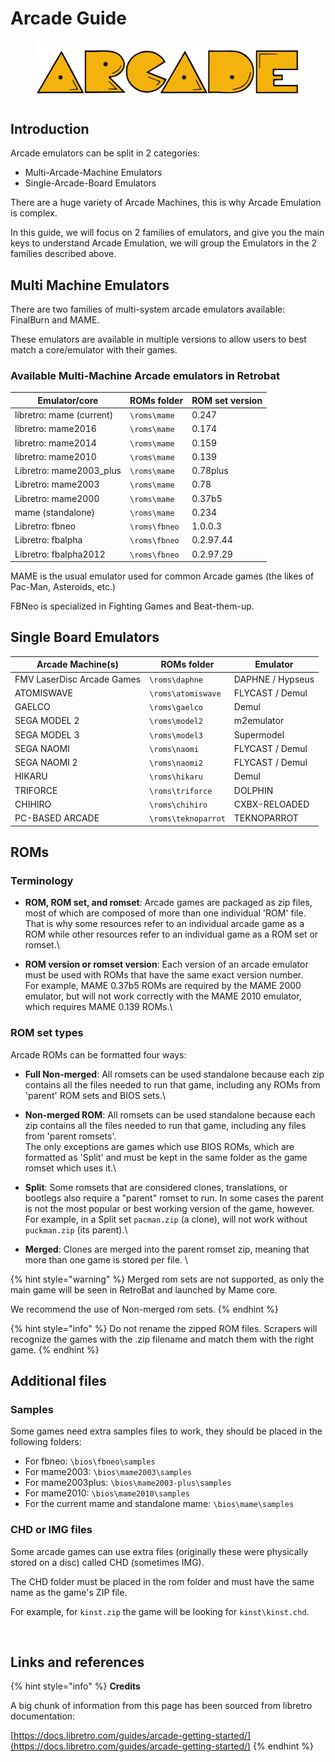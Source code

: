 # Arcade Guide

<figure><img src="https://raw.githubusercontent.com/fabricecaruso/es-theme-carbon/52ff37c9e265587d006945a2ba695b5a962b3a3d/art/logos/arcade.svg" alt=""><figcaption></figcaption></figure>

## Introduction

Arcade emulators can be split in 2 categories:

* Multi-Arcade-Machine Emulators
* Single-Arcade-Board Emulators

There are a huge variety of Arcade Machines, this is why Arcade Emulation is complex.



In this guide, we will focus on 2 families of emulators, and give you the main keys to understand Arcade Emulation, we will group the Emulators in the 2 families described above.

## Multi Machine Emulators

There are two families of multi-system arcade emulators available: FinalBurn and MAME.&#x20;

These emulators are available in multiple versions to allow users to best match a core/emulator with their games.&#x20;

### Available Multi-Machine Arcade emulators in Retrobat

| Emulator/core            | ROMs folder   | ROM set version |
| ------------------------ | ------------- | --------------- |
| libretro: mame (current) | `\roms\mame`  | 0.247           |
| libretro: mame2016       | `\roms\mame`  | 0.174           |
| libretro: mame2014       | `\roms\mame`  | 0.159           |
| libretro: mame2010       | `\roms\mame`  | 0.139           |
| Libretro: mame2003\_plus | `\roms\mame`  | 0.78plus        |
| Libretro: mame2003       | `\roms\mame`  | 0.78            |
| Libretro: mame2000       | `\roms\mame`  | 0.37b5          |
| mame (standalone)        | `\roms\mame`  | 0.234           |
| Libretro: fbneo          | `\roms\fbneo` | 1.0.0.3         |
| Libretro: fbalpha        | `\roms\fbneo` | 0.2.97.44       |
| Libretro: fbalpha2012    | `\roms\fbneo` | 0.2.97.29       |

MAME is the usual emulator used for common Arcade games (the likes of Pac-Man, Asteroids, etc.)

FBNeo is specialized in Fighting Games and Beat-them-up.



## Single Board Emulators

| Arcade Machine(s)          | ROMs folder         | Emulator         |
| -------------------------- | ------------------- | ---------------- |
| FMV LaserDisc Arcade Games | `\roms\daphne`      | DAPHNE / Hypseus |
| ATOMISWAVE                 | `\roms\atomiswave`  | FLYCAST / Demul  |
| GAELCO                     | `\roms\gaelco`      | Demul            |
| SEGA MODEL 2               | `\roms\model2`      | m2emulator       |
| SEGA MODEL 3               | `\roms\model3`      | Supermodel       |
| SEGA NAOMI                 | `\roms\naomi`       | FLYCAST / Demul  |
| SEGA NAOMI 2               | `\roms\naomi2`      | FLYCAST / Demul  |
| HIKARU                     | `\roms\hikaru`      | Demul            |
| TRIFORCE                   | `\roms\triforce`    | DOLPHIN          |
| CHIHIRO                    | `\roms\chihiro`     | CXBX-RELOADED    |
| PC-BASED ARCADE            | `\roms\teknoparrot` | TEKNOPARROT      |



## ROMs

### Terminology

* **ROM, ROM set, and romset**: Arcade games are packaged as zip files, most of which are composed of more than one individual 'ROM' file. \
  That is why some resources refer to an individual arcade game as a ROM while other resources refer to an individual game as a ROM set or romset.\

* **ROM version or romset version**: Each version of an arcade emulator must be used with ROMs that have the same exact version number. \
  For example, MAME 0.37b5 ROMs are required by the MAME 2000 emulator, but will not work correctly with the MAME 2010 emulator, which requires MAME 0.139 ROMs.\


### ROM set types

Arcade ROMs can be formatted four ways:

* **Full Non-merged**: All romsets can be used standalone because each zip contains all the files needed to run that game, including any ROMs from 'parent' ROM sets and BIOS sets.\

* **Non-merged ROM**: All romsets can be used standalone because each zip contains all the files needed to run that game, including any files from 'parent romsets'. \
  The only exceptions are games which use BIOS ROMs, which are formatted as 'Split' and must be kept in the same folder as the game romset which uses it.\

* **Split**: Some romsets that are considered clones, translations, or bootlegs also require a "parent" romset to run. In some cases the parent is not the most popular or best working version of the game, however. \
  For example, in a Split set `pacman.zip` (a clone), will not work without `puckman.zip` (its parent).\

* **Merged**: Clones are merged into the parent romset zip, meaning that more than one game is stored per file. \


{% hint style="warning" %}
Merged rom sets are not supported, as only the main game will be seen in RetroBat and launched by Mame core.&#x20;

We recommend the use of Non-merged rom sets.
{% endhint %}

{% hint style="info" %}
Do not rename the zipped ROM files. Scrapers will recognize the games with the .zip filename and match them with the right game.
{% endhint %}

## Additional files

### Samples

Some games need extra samples files to work, they should be placed in the following folders:

* For fbneo: `\bios\fbneo\samples`
* For mame2003: `\bios\mame2003\samples`
* For mame2003plus: `\bios\mame2003-plus\samples`
* For mame2010: `\bios\mame2010\samples`
* For the current mame and standalone mame: `\bios\mame\samples`

### CHD or IMG files

Some arcade games can use extra files (originally these were physically stored on a disc) called CHD (sometimes IMG).&#x20;

The CHD folder must be placed in the rom folder and must have the same name as the game's ZIP file.&#x20;

For example, for `kinst.zip` the game will be looking for `kinst\kinst.chd`.

<figure><img src="https://i.imgur.com/xl9iImN.png" alt=""><figcaption></figcaption></figure>

## Links and references

{% hint style="info" %}
**Credits**

A big chunk of information from this page has been sourced from libretro documentation:

[https://docs.libretro.com/guides/arcade-getting-started/](https://docs.libretro.com/guides/arcade-getting-started/)
{% endhint %}
